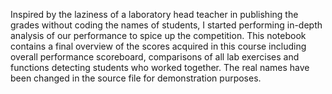 Inspired by the laziness of a laboratory head teacher in publishing the grades without coding the names of students, I started performing in-depth analysis of our performance to spice up the competition. This notebook contains a final overview of the scores acquired in this course including overall performance scoreboard, comparisons of all lab exercises and functions detecting students who worked together. The real names have been changed in the source file for demonstration purposes.
